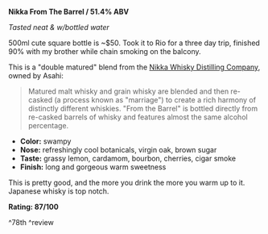**Nikka From The Barrel / 51.4% ABV**

*Tasted neat & w/bottled water*

500ml cute square bottle is ~$50.  Took it to Rio for a three day trip, finished 90% with my brother while chain smoking on the balcony.

This is a "double matured" blend from the [Nikka Whisky Distilling Company](http://en.wikipedia.org/wiki/Nikka_Whisky_Distilling), owned by Asahi:

> Matured malt whisky and grain whisky are blended and then re-casked (a process known as "marriage") to create a rich harmony of distinctly different whiskies. "From the Barrel" is bottled directly from re-casked barrels of whisky and features almost the same alcohol percentage.

* **Color:** swampy 
* **Nose:** refreshingly cool botanicals, virgin oak, brown sugar
* **Taste:** grassy lemon, cardamom, bourbon, cherries, cigar smoke
* **Finish:** long and gorgeous warm sweetness

This is pretty good, and the more you drink the more you warm up to it.  Japanese whisky is top notch.

**Rating: 87/100**

^78th ^review
